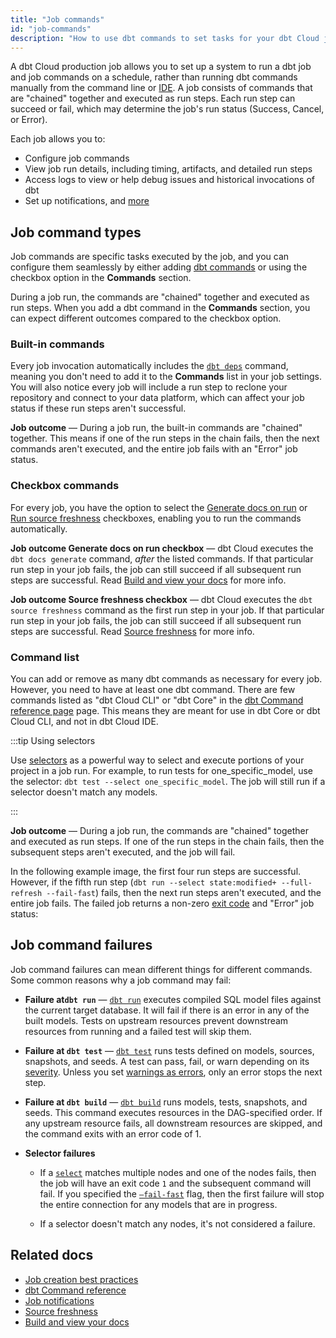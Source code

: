```yaml
---
title: "Job commands"
id: "job-commands"
description: "How to use dbt commands to set tasks for your dbt Cloud jobs."
---
```


A dbt Cloud production job allows you to set up a system to run a dbt job and job commands on a schedule, rather than running dbt commands manually from the command line or [IDE](/docs/cloud/dbt-cloud-ide/develop-in-the-cloud). A job consists of commands that are "chained" together and executed as run steps. Each run step can succeed or fail, which may determine the job's run status (Success, Cancel, or Error). 

Each job allows you to:

- Configure job commands
- View job run details, including timing, artifacts, and detailed run steps
- Access logs to view or help debug issues and historical invocations of dbt
- Set up notifications, and [more](/docs/deploy/deployments#dbt-cloud)

## Job command types

Job commands are specific tasks executed by the job, and you can configure them seamlessly by either adding [dbt commands](/reference/dbt-commands) or using the checkbox option in the **Commands** section. 

During a job run, the commands are "chained" together and executed as run steps. When you add a dbt command in the **Commands** section, you can expect different outcomes compared to the checkbox option.

<Lightbox src ="/img/docs/dbt-cloud/using-dbt-cloud/job-commands.gif" width="85%" title="Configuring checkbox and commands list"/>


### Built-in commands

Every job invocation automatically includes the [`dbt deps`](/reference/commands/deps) command, meaning you don't need to add it to the **Commands** list in your job settings.  You will also notice every job will include a run step to reclone your repository and connect to your data platform, which can affect your job status if these run steps aren't successful.

**Job outcome** &mdash; During a job run, the built-in commands are "chained" together.  This means if one of the run steps in the chain fails, then the next commands aren't executed, and the entire job fails with an "Error" job status.


<Lightbox src="/img/docs/dbt-cloud/using-dbt-cloud/fail-dbtdeps.jpg" width="85%" title="A failed job that had an error during the dbt deps run step."/>

### Checkbox commands

For every job, you have the option to select the [Generate docs on run](/docs/collaborate/set-up-doc-job) or [Run source freshness](/docs/deploy/source-freshness) checkboxes, enabling you to run the commands automatically. 

**Job outcome Generate docs on run checkbox** &mdash; dbt Cloud executes the `dbt docs generate` command, _after_ the listed commands. If that particular run step in your job fails, the job can still succeed if all subsequent run steps are successful. Read [Build and view your docs](/docs/collaborate/set-up-doc-job) for more info.

**Job outcome Source freshness checkbox** &mdash; dbt Cloud executes the `dbt source freshness` command as the first run step in your job. If that particular run step in your job fails, the job can still succeed if all subsequent run steps are successful. Read [Source freshness](/docs/deploy/source-freshness) for more info.

### Command list

You can add or remove as many dbt commands as necessary for every job. However, you need to have at least one dbt command. There are few commands listed as "dbt Cloud CLI" or "dbt Core" in the [dbt Command reference page](/reference/dbt-commands) page. This means they are meant for use in dbt Core or dbt Cloud CLI, and not in dbt Cloud IDE.


:::tip Using selectors

Use [selectors](/reference/node-selection/syntax) as a powerful way to select and execute portions of your project in a job run. For example, to run tests for one_specific_model, use the selector: `dbt test --select one_specific_model`. The job will still run if a selector doesn't match any models. 

:::
   
    
**Job outcome**  &mdash;  During a job run, the commands are "chained" together and executed as run steps. If one of the run steps in the chain fails, then the subsequent steps aren't executed, and the job will fail.

In the following example image, the first four run steps are successful. However, if the fifth run step (`dbt run --select state:modified+ --full-refresh --fail-fast`) fails, then the next run steps aren't executed, and the entire job fails. The failed job returns a non-zero [exit code](/reference/exit-codes) and "Error" job status:

<Lightbox src ="/img/docs/dbt-cloud/using-dbt-cloud/skipped-jobs.jpg" width="85%" title="A failed job run that had an error during a run step"/>

## Job command failures

Job command failures can mean different things for different commands. Some common reasons why a job command may fail:

- **Failure at`dbt run`** &mdash; [`dbt run`](/reference/commands/run) executes compiled SQL model files against the current target database. It will fail if there is an error in any of the built models. Tests on upstream resources prevent downstream resources from running and a failed test will skip them.

- **Failure at `dbt test`** &mdash;  [`dbt test`](/reference/commands/test) runs tests defined on models, sources, snapshots, and seeds. A test can pass, fail, or warn depending on its [severity](reference/resource-configs/severity). Unless you set [warnings as errors](/reference/global-configs/warnings), only an error stops the next step. 

- **Failure at `dbt build`** &mdash; [`dbt build`](/reference/commands/build) runs models, tests, snapshots, and seeds. This command executes resources in the DAG-specified order. If any upstream resource fails, all downstream resources are skipped, and the command exits with an error code of 1.

- **Selector failures**
   - If a [`select`](/reference/node-selection/set-operators) matches multiple nodes and one of the nodes fails, then the job will have an exit code `1` and the subsequent command will fail. If you specified the [`—fail-fast`](/reference/global-configs/failing-fast) flag, then the first failure will stop the entire connection for any models that are in progress. 

   - If a selector doesn't match any nodes, it's not considered a failure.


## Related docs
- [Job creation best practices](https://discourse.getdbt.com/t/job-creation-best-practices-in-dbt-cloud-feat-my-moms-lasagna/2980)
- [dbt Command reference](/reference/dbt-commands)
- [Job notifications](/docs/deploy/job-notifications)
- [Source freshness](/docs/deploy/source-freshness)
- [Build and view your docs](/docs/build/documentation)
